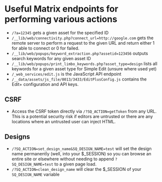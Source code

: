 # Useful Matrix endpoints for performing various actions

* `/?a=12345` gets a given asset for the specified ID
* `/__lib/web/connectivity.php?connect_url=http://google.com` gets the remote
  server to perform a request to the given URL and return either 1 for able to
  connect or 0 for failed.
* `/__lib/web/popups/keyword_extraction.php?assetid=123456` outputs search
  keywords for any given asset ID
* `/__lib/web/popups/print_limbo_keywords.php?asset_type=design` lists all
  keywords for a given asset type for Simple Edit (unsure where used yet)
* `/_web_services/edit.js` is the JavaScript API endpoint
* `/__data/assets/js_file/0013/3433/EditPlusConfig.js` contains the Edit+
  configuration and API keys.

## CSRF

* Access the CSRF token directly via `/?SQ_ACTION=getToken` from any URL.
  This is a potential security risk if editors are untrusted or there are any
  locations where an untrusted user can inject HTML.

## Designs

* `/?SQ_ACTION=set_design_name&SQ_DESIGN_NAME=test` will set the design name
  permanently (well, into your $_SESSION) so you can browse an entire site or
  elsewhere without needing to append `?SQ_DESIGN_NAME=test` to a given page
  load.
* `/?SQ_ACTION=clean_design_name` will clear the $_SESSION of your
  `SQ_DESIGN_NAME` variable
